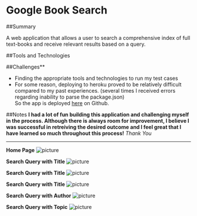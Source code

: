 # Google Book Search

##Summary

A web application that allows a user to search a comprehensive index of full text-books and receive relevant results based on a query.

##Tools and Technologies



##Challenges**
- Finding the appropriate tools and technologies to run my test cases
- For some reason, deploying to heroku proved to be relatively difficult compared to my past experiences. (several times I received errors regarding inability to parse the package.json)  
So the app is deployed <a href="https://grandsuccess87.github.io/GoogleBookSearch/">here</a> on Github.

##Notes
**I had a lot of fun building this application and challenging myself in the process.  Although there is always room for improvement, I believe I was successful in retreiving the desired outcome and I feel great that I have learned so much throughout this process!**
*Thank You* 

<hr>

**Home Page**
![picture](images/GBS_Image1.png)

**Search Query with Title**
![picture](images/GBS_Image2.png)

**Search Query with Title**
![picture](images/GBS_Image2b.png)

**Search Query with Title**
![picture](images/GBS_Image2c.png)

**Search Query with Author**
![picture](images/GBS_Image3.png)

**Search Query with Topic**
![picture](images/GBS_Image4.png)
